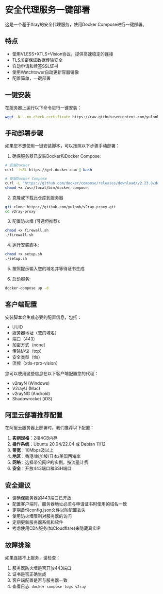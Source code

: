# 安全代理服务一键部署

这是一个基于Xray的安全代理服务，使用Docker Compose进行一键部署。

## 特点

- 使用VLESS+XTLS+Vision协议，提供高速稳定的连接
- TLS加密保证数据传输安全
- 自动申请和续签SSL证书
- 使用Watchtower自动更新容器镜像
- 配置简单，一键部署

## 一键安装

在服务器上运行以下命令进行一键安装：

```bash
wget -N --no-check-certificate https://raw.githubusercontent.com/yulonh/v2ray-proxy/main/one-click-deploy.sh && chmod +x one-click-deploy.sh && bash one-click-deploy.sh
```

## 手动部署步骤

如果您不想使用一键安装脚本，可以按照以下步骤手动部署：

1. 确保服务器已安装Docker和Docker Compose:

```bash
# 安装Docker
curl -fsSL https://get.docker.com | bash

# 安装Docker Compose
curl -L "https://github.com/docker/compose/releases/download/v2.23.0/docker-compose-$(uname -s)-$(uname -m)" -o /usr/local/bin/docker-compose
chmod +x /usr/local/bin/docker-compose
```

2. 克隆或下载此仓库到服务器

```bash
git clone https://github.com/yulonh/v2ray-proxy.git
cd v2ray-proxy
```

3. 配置防火墙 (可选但推荐):

```bash
chmod +x firewall.sh
./firewall.sh
```

4. 运行安装脚本:

```bash
chmod +x setup.sh
./setup.sh
```

5. 按照提示输入您的域名并等待证书生成

6. 启动服务:

```bash
docker-compose up -d
```

## 客户端配置

安装脚本会生成必要的配置信息，包括：

- UUID
- 服务器地址（您的域名）
- 端口（443）
- 加密方式（none）
- 传输协议（tcp）
- 安全类型（tls）
- 流控（xtls-rprx-vision）

您可以使用这些信息在以下客户端配置您的代理：
- v2rayN (Windows)
- V2rayU (Mac)
- v2rayNG (Android)
- Shadowrocket (iOS)

## 阿里云部署推荐配置

在阿里云服务器上部署时，我们推荐以下配置：

1. **实例规格**：2核4GB内存
2. **操作系统**：Ubuntu 20.04/22.04 或 Debian 11/12
3. **带宽**：10Mbps及以上
4. **地区**：香港/新加坡/日本/美国西海岸
5. **网络**：选择带公网IP的实例，按流量计费
6. **安全**：开放443端口和SSH端口

## 安全建议

- 请确保服务器的443端口已开放
- 配置客户端时，服务器地址必须与申请证书时使用的域名一致
- 定期备份config.json文件以防配置丢失
- 使用防火墙限制对服务器的访问
- 定期更新服务器系统和软件
- 考虑使用CDN服务(如Cloudflare)来隐藏真实IP

## 故障排除

如果连接不上服务，请检查：

1. 服务器防火墙是否开放443端口
2. 证书是否正确生成
3. 客户端配置是否与服务器一致
4. 查看日志: `docker-compose logs v2ray` 